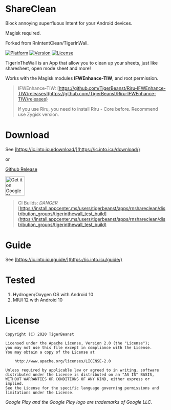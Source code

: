 # ShareClean

Block annoying superfluous Intent for your Android devices. 

Magisk required.

Forked from RnIntentClean/TigerInWall.

[![Platform](https://img.shields.io/badge/platform-android-orange.svg)](https://github.com/TigerBeanst/TigerInTheWall)
[![Version](https://img.shields.io/github/v/release/TigerBeanst/TigerInTheWall)](https://github.com/TigerBeanst/TigerInTheWall/releases)
[![License](https://img.shields.io/badge/License-Apache%202.0-red)](https://github.com/TigerBeanst/TigerInTheWall/blob/master/LICENSE)

TigerInTheWall is an App that allow you to clean up your sheets, just like sharesheet, open mode sheet and more!

Works with the Magisk modules **IFWEnhance-TIW**, and root permission.
> IFWEnhance-TIW: [https://github.com/TigerBeanst/Riru-IFWEnhance-TIW/releases](https://github.com/TigerBeanst/Riru-IFWEnhance-TIW/releases)
> 
> If you use Riru, you need to install Riru - Core before. Recommend use Zygisk version.

# Download
See [https://ic.into.icu/download/](https://ic.into.icu/download/)

or

[Github Release](https://github.com/TigerBeanst/TigerInTheWall/releases/latest)

<a href='https://play.google.com/store/apps/details?id=com.jakting.shareclean&pcampaignid=pcampaignidMKT-Other-global-all-co-prtnr-py-PartBadge-Mar2515-1'><img alt='Get it on Google Play' src='https://play.google.com/intl/zh-TW/badges/static/images/badges/en_badge_web_generic.png' height="60px" width="auto"/></a>

> CI Builds: *DANGER* [https://install.appcenter.ms/users/tigerbeanst/apps/rnshareclean/distribution_groups/tigerinthewall_test_build](https://install.appcenter.ms/users/tigerbeanst/apps/rnshareclean/distribution_groups/tigerinthewall_test_build)

# Guide
See [https://ic.into.icu/guide/](https://ic.into.icu/guide/)

# Tested
1. Hydrogen/Oxygen OS with Android 10
2. MIUI 12 with Android 10

# License

    Copyright (C) 2020 TigerBeanst

    Licensed under the Apache License, Version 2.0 (the "License");
    you may not use this file except in compliance with the License.
    You may obtain a copy of the License at

        http://www.apache.org/licenses/LICENSE-2.0

    Unless required by applicable law or agreed to in writing, software
    distributed under the License is distributed on an "AS IS" BASIS,
    WITHOUT WARRANTIES OR CONDITIONS OF ANY KIND, either express or implied.
    See the License for the specific language governing permissions and
    limitations under the License.

*Google Play and the Google Play logo are trademarks of Google LLC.*
